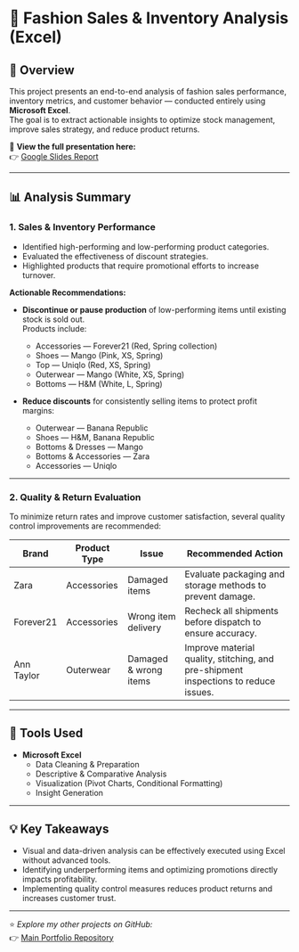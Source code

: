 # 👗 Fashion Sales & Inventory Analysis (Excel)

## 📘 Overview
This project presents an end-to-end analysis of fashion sales performance, inventory metrics, and customer behavior — conducted entirely using **Microsoft Excel**.  
The goal is to extract actionable insights to optimize stock management, improve sales strategy, and reduce product returns.

📑 **View the full presentation here:**  
👉 [Google Slides Report](https://docs.google.com/presentation/d/1zlXgRZtAj7OWkDMc0YQeg72fkM3MrO68ojGMjuNbcYc/edit?usp=drive_link)

---

## 📊 Analysis Summary

### 1. **Sales & Inventory Performance**
- Identified high-performing and low-performing product categories.  
- Evaluated the effectiveness of discount strategies.  
- Highlighted products that require promotional efforts to increase turnover.  

**Actionable Recommendations:**
- **Discontinue or pause production** of low-performing items until existing stock is sold out.  
  Products include:
  - Accessories — Forever21 (Red, Spring collection)
  - Shoes — Mango (Pink, XS, Spring)
  - Top — Uniqlo (Red, XS, Spring)
  - Outerwear — Mango (White, XS, Spring)
  - Bottoms — H&M (White, L, Spring)

- **Reduce discounts** for consistently selling items to protect profit margins:
  - Outerwear — Banana Republic  
  - Shoes — H&M, Banana Republic  
  - Bottoms & Dresses — Mango  
  - Bottoms & Accessories — Zara  
  - Accessories — Uniqlo  

---

### 2. **Quality & Return Evaluation**
To minimize return rates and improve customer satisfaction, several quality control improvements are recommended:

| Brand | Product Type | Issue | Recommended Action |
|--------|---------------|--------|--------------------|
| Zara | Accessories | Damaged items | Evaluate packaging and storage methods to prevent damage. |
| Forever21 | Accessories | Wrong item delivery | Recheck all shipments before dispatch to ensure accuracy. |
| Ann Taylor | Outerwear | Damaged & wrong items | Improve material quality, stitching, and pre-shipment inspections to reduce issues. |

---

## 🧩 Tools Used
- **Microsoft Excel**
  - Data Cleaning & Preparation  
  - Descriptive & Comparative Analysis  
  - Visualization (Pivot Charts, Conditional Formatting)  
  - Insight Generation  

---

## 💡 Key Takeaways
- Visual and data-driven analysis can be effectively executed using Excel without advanced tools.  
- Identifying underperforming items and optimizing promotions directly impacts profitability.  
- Implementing quality control measures reduces product returns and increases customer trust.  

---

⭐ *Explore my other projects on GitHub:*  
👉 [Main Portfolio Repository](https://github.com/elin-nurulita/data-analyst-portofolio)
